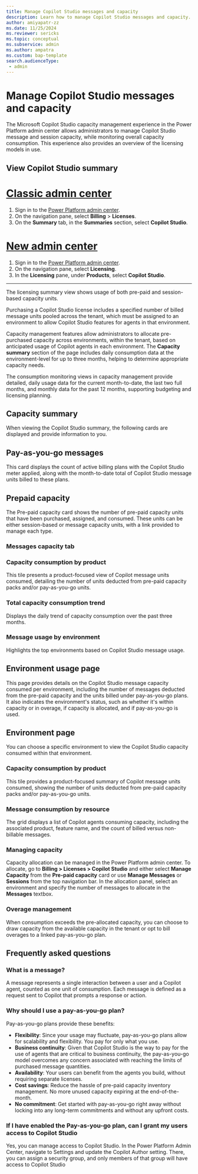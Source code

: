 ```yaml
---
title: Manage Copilot Studio messages and capacity 
description: Learn how to manage Copilot Studio messages and capacity.
author: amiyapatr-zz
ms.date: 11/25/2024
ms.reviewer: sericks
ms.topic: conceptual
ms.subservice: admin
ms.author: ampatra
ms.custom: bap-template
search.audienceType: 
 - admin
---
```


# Manage Copilot Studio messages and capacity 

The Microsoft Copilot Studio capacity management experience in the Power Platform admin center allows administrators to manage Copilot Studio message and session capacity, while monitoring overall capacity consumption. This experience also provides an overview of the licensing models in use.

## View Copilot Studio summary

# [Classic admin center](#tab/classic)

1. Sign in to the [Power Platform admin center](https://admin.powerplatform.microsoft.com/).
1. On the navigation pane, select **Billing** > **Licenses**.
1. On the **Summary** tab, in the **Summaries** section, select **Copilot Studio**.


# [New admin center](#tab/new)

1. Sign in to the [Power Platform admin center](https://admin.powerplatform.microsoft.com/).
1. On the navigation pane, select **Licensing**.
1. In the **Licensing** pane, under **Products**, select **Copilot Studio**.

---

The licensing summary view shows usage of both pre-paid and session-based capacity units.

Purchasing a Copilot Studio license includes a specified number of billed message units pooled across the tenant, which must be assigned to an environment to allow Copilot Studio features for agents in that environment.

Capacity management features allow administrators to allocate pre-purchased capacity across environments, within the tenant, based on anticipated usage of Copilot agents in each environment. The **Capacity summary** section of the page includes daily consumption data at the environment-level for up to three months, helping to determine appropriate capacity needs.

The consumption monitoring views in capacity management provide detailed, daily usage data for the current month-to-date, the last two full months, and monthly data for the past 12 months, supporting budgeting and licensing planning.

## Capacity summary

When viewing the Copilot Studio summary, the following cards are displayed and provide information to you.

## Pay-as-you-go messages
This card displays the count of active billing plans with the Copilot Studio meter applied, along with the month-to-date total of Copilot Studio message units billed to these plans.

## Prepaid capacity
The Pre-paid capacity card shows the number of pre-paid capacity units that have been purchased, assigned, and consumed. These units can be either session-based or message capacity units, with a link provided to manage each type.

### Messages capacity tab
 
### Capacity consumption by product
This tile presents a product-focused view of Copilot message units consumed, detailing the number of units deducted from pre-paid capacity packs and/or pay-as-you-go units.
 
### Total capacity consumption trend
Displays the daily trend of capacity consumption over the past three months.

### Message usage by environment
Highlights the top environments based on Copilot Studio message usage.

## Environment usage page
This page provides details on the Copilot Studio message capacity consumed per environment, including the number of messages deducted from the pre-paid capacity and the units billed under pay-as-you-go plans. It also indicates the environment's status, such as whether it's within capacity or in overage, if capacity is allocated, and if pay-as-you-go is used.

## Environment page
You can choose a specific environment to view the Copilot Studio capacity consumed within that environment.

### Capacity consumption by product
This tile provides a product-focused summary of Copilot message units consumed, showing the number of units deducted from pre-paid capacity packs and/or pay-as-you-go units.

### Message consumption by resource
The grid displays a list of Copilot agents consuming capacity, including the associated product, feature name, and the count of billed versus non-billable messages.

### Managing capacity
Capacity allocation can be managed in the Power Platform admin center. To allocate, go to **Billing > Licenses > Copilot Studio** and either select **Manage Capacity** from the **Pre-paid capacity** card or use **Manage Messages** or **Sessions** from the top navigation bar. In the allocation panel, select an environment and specify the number of messages to allocate in the **Messages** textbox.

### Overage management
When consumption exceeds the pre-allocated capacity, you can choose to draw capacity from the available capacity in the tenant or opt to bill overages to a linked pay-as-you-go plan.

## Frequently asked questions

### What is a message?

A message represents a single interaction between a user and a Copilot agent, counted as one unit of consumption. Each message is defined as a request sent to Copilot that prompts a response or action.

### Why should I use a pay-as-you-go plan?
Pay-as-you-go plans provide these benefits:

- **Flexibility**: Since your usage may fluctuate, pay-as-you-go plans allow for scalability and flexibility. You pay for only what you use.
- **Business continuity**: Given that Copilot Studio is the way to pay for the use of agents that are critical to business continuity, the pay-as-you-go model overcomes any concern associated with reaching the limits of purchased message quantities.
- **Availability**: Your users can benefit from the agents you build, without requiring separate licenses.
- **Cost savings**: Reduce the hassle of pre-paid capacity inventory management. No more unused capacity expiring at the end-of-the-month.
- **No commitment**: Get started with pay-as-you-go right away without locking into any long-term commitments and without any upfront costs.

### If I have enabled the Pay-as-you-go plan, can I grant my users access to Copilot Studio
Yes, you can manage access to Copilot Studio. In the Power Platform Admin Center, navigate to Settings and update the Copilot Author setting. There, you can assign a security group, and only members of that group will have access to Copilot Studio
